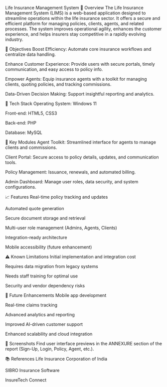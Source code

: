 Life Insurance Management System
📘 Overview
The Life Insurance Management System (LIMS) is a web-based application designed to streamline operations within the life insurance sector. It offers a secure and efficient platform for managing policies, clients, agents, and related processes. The system improves operational agility, enhances the customer experience, and helps insurers stay competitive in a rapidly evolving industry.

🎯 Objectives
Boost Efficiency: Automate core insurance workflows and centralize data handling.

Enhance Customer Experience: Provide users with secure portals, timely communication, and easy access to policy info.

Empower Agents: Equip insurance agents with a toolkit for managing clients, quoting policies, and tracking commissions.

Data-Driven Decision Making: Support insightful reporting and analytics.

🧰 Tech Stack
Operating System: Windows 11

Front-end: HTML5, CSS3

Back-end: PHP

Database: MySQL

🧱 Key Modules
Agent Toolkit: Streamlined interface for agents to manage clients and commissions.

Client Portal: Secure access to policy details, updates, and communication tools.

Policy Management: Issuance, renewals, and automated billing.

Admin Dashboard: Manage user roles, data security, and system configurations.

📈 Features
Real-time policy tracking and updates

Automated quote generation

Secure document storage and retrieval

Multi-user role management (Admins, Agents, Clients)

Integration-ready architecture

Mobile accessibility (future enhancement)

⚠️ Known Limitations
Initial implementation and integration cost

Requires data migration from legacy systems

Needs staff training for optimal use

Security and vendor dependency risks

🚀 Future Enhancements
Mobile app development

Real-time claims tracking

Advanced analytics and reporting

Improved AI-driven customer support

Enhanced scalability and cloud integration

📸 Screenshots
Find user interface previews in the ANNEXURE section of the report (Sign-Up, Login, Policy, Agent, etc.).

📚 References
Life Insurance Corporation of India

SIBRO Insurance Software

InsureTech Connect

